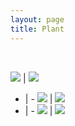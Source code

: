 ```yaml
---
layout: page
title: Plant
---
```

<br />

![](https://imgur.com/MIixTWB.png) | ![](https://imgur.com/jIimLeZ.png)
- | - 
![](https://imgur.com/rCiIOQT.png) | ![](https://imgur.com/SlfW4Qf.png)
- | -
![](https://imgur.com/SzVvm6s.png) | ![](https://imgur.com/emgCTxX.png)
